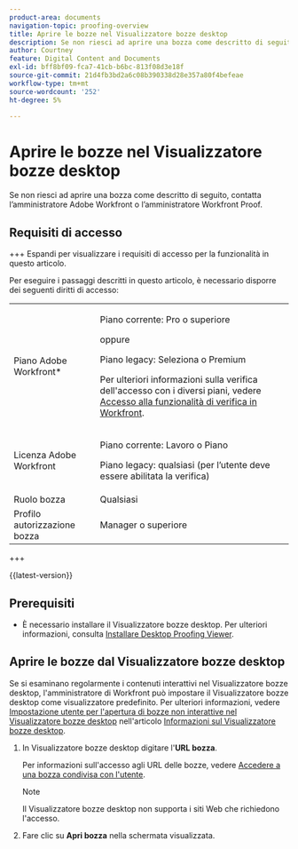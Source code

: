 ```yaml
---
product-area: documents
navigation-topic: proofing-overview
title: Aprire le bozze nel Visualizzatore bozze desktop
description: Se non riesci ad aprire una bozza come descritto di seguito, contatta l’amministratore Adobe Workfront o l’amministratore Workfront Proof.
author: Courtney
feature: Digital Content and Documents
exl-id: bff8bf09-fca7-41cb-b6bc-813f08d3e18f
source-git-commit: 21d4fb3bd2a6c08b390338d28e357a80f4befeae
workflow-type: tm+mt
source-wordcount: '252'
ht-degree: 5%

---
```


# Aprire le bozze nel Visualizzatore bozze desktop

Se non riesci ad aprire una bozza come descritto di seguito, contatta l’amministratore Adobe Workfront o l’amministratore Workfront Proof.

## Requisiti di accesso

+++ Espandi per visualizzare i requisiti di accesso per la funzionalità in questo articolo.

Per eseguire i passaggi descritti in questo articolo, è necessario disporre dei seguenti diritti di accesso:

<table style="table-layout:auto"> 
 <col> 
 <col> 
 <tbody> 
  <tr> 
   <td role="rowheader">Piano Adobe Workfront*</td> 
   <td> <p>Piano corrente: Pro o superiore</p> <p>oppure</p> <p>Piano legacy: Seleziona o Premium</p> <p>Per ulteriori informazioni sulla verifica dell'accesso con i diversi piani, vedere <a href="/help/quicksilver/administration-and-setup/manage-workfront/configure-proofing/access-to-proofing-functionality.md" class="MCXref xref">Accesso alla funzionalità di verifica in Workfront</a>.</p> </td> 
  </tr> 
  <tr> 
   <td role="rowheader">Licenza Adobe Workfront</td> 
   <td> <p>Piano corrente: Lavoro o Piano</p> <p>Piano legacy: qualsiasi (per l’utente deve essere abilitata la verifica)</p> </td> 
  </tr> 
  <tr> 
   <td role="rowheader">Ruolo bozza</td> 
   <td>Qualsiasi</td> 
  </tr> 
  <tr> 
   <td role="rowheader">Profilo autorizzazione bozza </td> 
   <td>Manager o superiore</td> 
  </tr> 
 </tbody> 
</table>

+++

{{latest-version}}

## Prerequisiti

* È necessario installare il Visualizzatore bozze desktop. Per ulteriori informazioni, consulta [Installare Desktop Proofing Viewer](../../../review-and-approve-work/proofing/use-the-desktop-proofing-viewer/installing-desktop-proofing-viewer.md).

## Aprire le bozze dal Visualizzatore bozze desktop

Se si esaminano regolarmente i contenuti interattivi nel Visualizzatore bozze desktop, l&#39;amministratore di Workfront può impostare il Visualizzatore bozze desktop come visualizzatore predefinito. Per ulteriori informazioni, vedere [Impostazione utente per l&#39;apertura di bozze non interattive nel Visualizzatore bozze desktop](../../../workfront-proof/wp-work-proofsfiles/review-proofs-dpv/destop-proofing-viewer.md#user-setting-for-launching-non-interactive-proofs) nell&#39;articolo [Informazioni sul Visualizzatore bozze desktop](../../../workfront-proof/wp-work-proofsfiles/review-proofs-dpv/destop-proofing-viewer.md).

1. In Visualizzatore bozze desktop digitare l&#39;**URL bozza**.

   Per informazioni sull&#39;accesso agli URL delle bozze, vedere [Accedere a una bozza condivisa con l&#39;utente](../../../workfront-proof/wp-work-proofsfiles/share-proofs-and-files/access-proofs-shared-with-you.md).

   >[!NOTE]
   >
   >Il Visualizzatore bozze desktop non supporta i siti Web che richiedono l&#39;accesso.

1. Fare clic su **Apri bozza** nella schermata visualizzata. 

 

 

